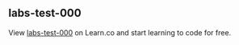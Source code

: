## labs-test-000
<p data-visibility='hidden'>View <a href='https://learn.co/lessons/labs-test-000' title='labs-test-000'>labs-test-000</a> on Learn.co and start learning to code for free.</p>
